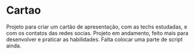 # Cartao
Projeto para criar um cartão de apresentação, com as techs estudadas, e com os contatos das redes socias.
Projeto em andamento, feito mais para desenvolver e praticar as habilidades.
Falta colocar uma parte de script ainda.
